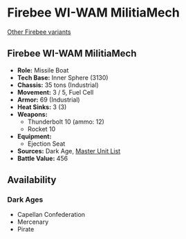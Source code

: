 # Firebee WI-WAM MilitiaMech

[Other Firebee variants](../firebee.md)

## Firebee WI-WAM MilitiaMech
- **Role:** Missile Boat
- **Tech Base:** Inner Sphere (3130)
- **Chassis:** 35 tons (Industrial)
- **Movement:** 3 / 5, Fuel Cell
- **Armor:** 69 (Industrial)
- **Heat Sinks:** 3 (3)
- **Weapons:**
  - Thunderbolt 10 (ammo: 12)
  - Rocket 10
- **Equipment:**
  - Ejection Seat
- **Sources:** Dark Age, [Master Unit List](http://masterunitlist.info/Unit/Details/7838/firebee-wi-wam-militiamech)
- **Battle Value:** 456

## Availability

### Dark Ages
- Capellan Confederation
- Mercenary
- Pirate

